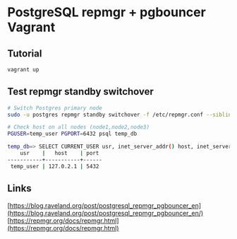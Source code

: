 # PostgreSQL repmgr + pgbouncer Vagrant
## Tutorial
```sh
vagrant up
```

## Test repmgr standby switchover
```sh
# Switch Postgres primary node
sudo -u postgres repmgr standby switchover -f /etc/repmgr.conf --siblings-follow

# Check host on all nodes (node1,node2,node3)
PGUSER=temp_user PGPORT=6432 psql temp_db

temp_db=> SELECT CURRENT_USER usr, inet_server_addr() host, inet_server_port() port;
    usr    |   host    | port
-----------+-----------+------
 temp_user | 127.0.2.1 | 5432
 ```

 ## Links
 [https://blog.raveland.org/post/postgresql_repmgr_pgbouncer_en](https://blog.raveland.org/post/postgresql_repmgr_pgbouncer_en/)
 [https://repmgr.org/docs/repmgr.html](https://repmgr.org/docs/repmgr.html)
